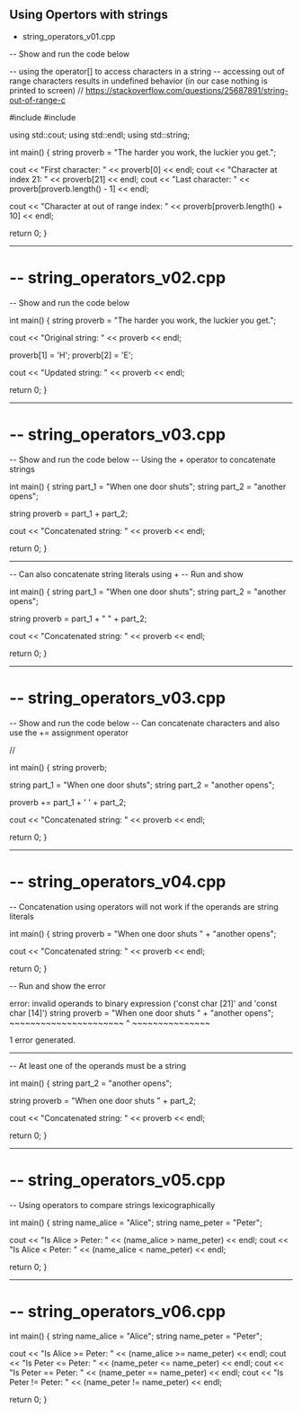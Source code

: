 
Using Opertors with strings
----------------------------

- string_operators_v01.cpp

-- Show and run the code below

-- using the operator[] to access characters in a string
-- accessing out of range characters results in undefined behavior (in our case nothing is printed to screen)
// https://stackoverflow.com/questions/25687891/string-out-of-range-c

#include <iostream>
#include <string>

using std::cout;
using std::endl;
using std::string;

int main()
{
  string proverb = "The harder you work, the luckier you get.";

  cout << "First character: " << proverb[0] << endl;
  cout << "Character at index 21: " << proverb[21] << endl;
  cout << "Last character: " << proverb[proverb.length() - 1] << endl;

  cout << "Character at out of range index: " << proverb[proverb.length() + 10] << endl;

  return 0;
}



------------------------------------
# -- string_operators_v02.cpp

-- Show and run the code below


int main()
{
  string proverb = "The harder you work, the luckier you get.";

  cout << "Original string: " << proverb << endl;

  proverb[1] = 'H';
  proverb[2] = 'E';

  cout << "Updated string: " << proverb << endl;

  return 0;
}



------------------------------------
# -- string_operators_v03.cpp

-- Show and run the code below
-- Using the + operator to concatenate strings

int main()
{
  string part_1 = "When one door shuts";
  string part_2 = "another opens";

  string proverb = part_1 + part_2;

  cout << "Concatenated string: " << proverb << endl;

  return 0;
}


-----------

-- Can also concatenate string literals using +
-- Run and show

int main()
{
  string part_1 = "When one door shuts";
  string part_2 = "another opens";

  string proverb = part_1 + " " + part_2;

  cout << "Concatenated string: " << proverb << endl;

  return 0;
}




------------------------------------
# -- string_operators_v03.cpp

-- Show and run the code below
-- Can concatenate characters and also use the += assignment operator

// 


int main()
{
  string proverb;

  string part_1 = "When one door shuts";
  string part_2 = "another opens";

  proverb += part_1 + ' ' + part_2;

  cout << "Concatenated string: " << proverb << endl;

  return 0;
}


-------------------------------------------------------

# -- string_operators_v04.cpp

-- Concatenation using operators will not work if the operands are string literals


int main()
{
  string proverb = "When one door shuts " + "another opens";

  cout << "Concatenated string: " << proverb << endl;

  return 0;
}

-- Run and show the error

error: invalid operands to binary expression ('const char [21]' and 'const char [14]')
  string proverb = "When one door shuts " + "another opens";
                   ~~~~~~~~~~~~~~~~~~~~~~ ^ ~~~~~~~~~~~~~~~

1 error generated.


----------------------------

-- At least one of the operands must be a string


int main()
{
  string part_2 = "another opens";

  string proverb = "When one door shuts " + part_2;

  cout << "Concatenated string: " << proverb << endl;

  return 0;
}


-------------------------------------------------------

# -- string_operators_v05.cpp

-- Using operators to compare strings lexicographically

int main()
{
  string name_alice = "Alice";
  string name_peter = "Peter";

  cout << "Is Alice > Peter: " << (name_alice > name_peter) << endl;
  cout << "Is Alice < Peter: " << (name_alice < name_peter) << endl;

  return 0;
}



-------------------------------------------------------

# -- string_operators_v06.cpp



int main()
{
  string name_alice = "Alice";
  string name_peter = "Peter";

  cout << "Is Alice >= Peter: " << (name_alice >= name_peter) << endl;
  cout << "Is Peter <= Peter: " << (name_peter <= name_peter) << endl;
  cout << "Is Peter == Peter: " << (name_peter == name_peter) << endl;
  cout << "Is Peter != Peter: " << (name_peter != name_peter) << endl;

  return 0;
}






























































































































































